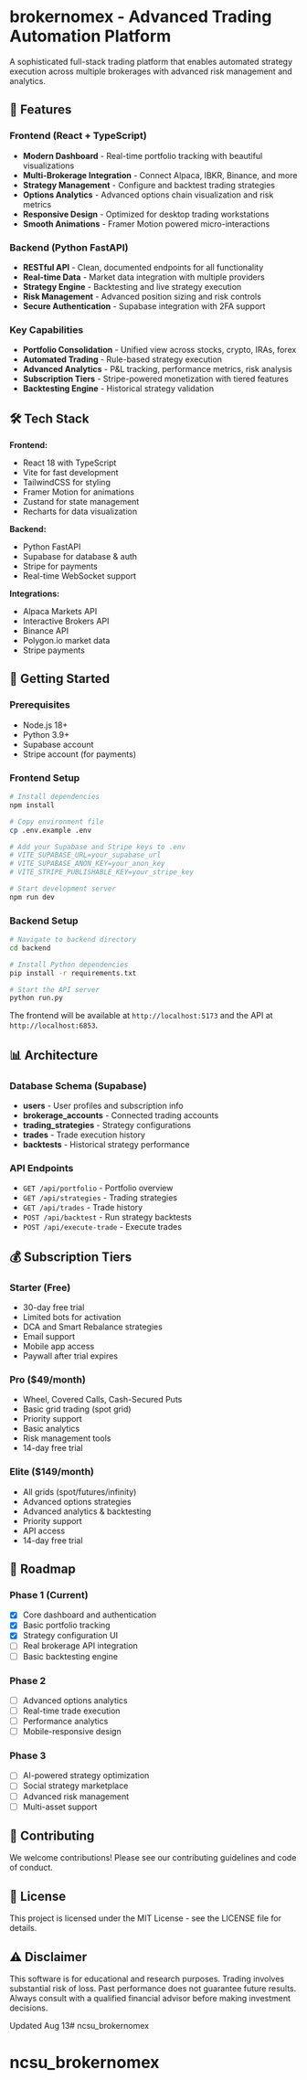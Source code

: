 # brokernomex - Advanced Trading Automation Platform

A sophisticated full-stack trading platform that enables automated strategy execution across multiple brokerages with advanced risk management and analytics.

## 🚀 Features

### Frontend (React + TypeScript)
- **Modern Dashboard** - Real-time portfolio tracking with beautiful visualizations
- **Multi-Brokerage Integration** - Connect Alpaca, IBKR, Binance, and more
- **Strategy Management** - Configure and backtest trading strategies
- **Options Analytics** - Advanced options chain visualization and risk metrics
- **Responsive Design** - Optimized for desktop trading workstations
- **Smooth Animations** - Framer Motion powered micro-interactions

### Backend (Python FastAPI)
- **RESTful API** - Clean, documented endpoints for all functionality
- **Real-time Data** - Market data integration with multiple providers
- **Strategy Engine** - Backtesting and live strategy execution
- **Risk Management** - Advanced position sizing and risk controls
- **Secure Authentication** - Supabase integration with 2FA support

### Key Capabilities
- **Portfolio Consolidation** - Unified view across stocks, crypto, IRAs, forex
- **Automated Trading** - Rule-based strategy execution
- **Advanced Analytics** - P&L tracking, performance metrics, risk analysis
- **Subscription Tiers** - Stripe-powered monetization with tiered features
- **Backtesting Engine** - Historical strategy validation

## 🛠 Tech Stack

**Frontend:**
- React 18 with TypeScript
- Vite for fast development
- TailwindCSS for styling
- Framer Motion for animations
- Zustand for state management
- Recharts for data visualization

**Backend:**
- Python FastAPI
- Supabase for database & auth
- Stripe for payments
- Real-time WebSocket support

**Integrations:**
- Alpaca Markets API
- Interactive Brokers API
- Binance API
- Polygon.io market data
- Stripe payments

## 🚦 Getting Started

### Prerequisites
- Node.js 18+
- Python 3.9+
- Supabase account
- Stripe account (for payments)

### Frontend Setup
```bash
# Install dependencies
npm install

# Copy environment file
cp .env.example .env

# Add your Supabase and Stripe keys to .env
# VITE_SUPABASE_URL=your_supabase_url
# VITE_SUPABASE_ANON_KEY=your_anon_key
# VITE_STRIPE_PUBLISHABLE_KEY=your_stripe_key

# Start development server
npm run dev
```

### Backend Setup
```bash
# Navigate to backend directory
cd backend

# Install Python dependencies
pip install -r requirements.txt

# Start the API server
python run.py
```

The frontend will be available at `http://localhost:5173` and the API at `http://localhost:6853`.

## 📊 Architecture

### Database Schema (Supabase)
- **users** - User profiles and subscription info
- **brokerage_accounts** - Connected trading accounts
- **trading_strategies** - Strategy configurations
- **trades** - Trade execution history
- **backtests** - Historical strategy performance

### API Endpoints
- `GET /api/portfolio` - Portfolio overview
- `GET /api/strategies` - Trading strategies
- `GET /api/trades` - Trade history
- `POST /api/backtest` - Run strategy backtests
- `POST /api/execute-trade` - Execute trades

## 💰 Subscription Tiers

### Starter (Free)
- 30-day free trial
- Limited bots for activation
- DCA and Smart Rebalance strategies
- Email support
- Mobile app access
- Paywall after trial expires

### Pro ($49/month)
- Wheel, Covered Calls, Cash-Secured Puts
- Basic grid trading (spot grid)
- Priority support
- Basic analytics
- Risk management tools
- 14-day free trial

### Elite ($149/month)
- All grids (spot/futures/infinity)
- Advanced options strategies
- Advanced analytics & backtesting
- Priority support
- API access
- 14-day free trial

## 🔮 Roadmap

### Phase 1 (Current)
- [x] Core dashboard and authentication
- [x] Basic portfolio tracking
- [x] Strategy configuration UI
- [ ] Real brokerage API integration
- [ ] Basic backtesting engine

### Phase 2
- [ ] Advanced options analytics
- [ ] Real-time trade execution
- [ ] Performance analytics
- [ ] Mobile-responsive design

### Phase 3
- [ ] AI-powered strategy optimization
- [ ] Social strategy marketplace
- [ ] Advanced risk management
- [ ] Multi-asset support

## 🤝 Contributing

We welcome contributions! Please see our contributing guidelines and code of conduct.

## 📄 License

This project is licensed under the MIT License - see the LICENSE file for details.

## ⚠️ Disclaimer

This software is for educational and research purposes. Trading involves substantial risk of loss. Past performance does not guarantee future results. Always consult with a qualified financial advisor before making investment decisions.

Updated Aug 13# ncsu_brokernomex
# ncsu_brokernomex
